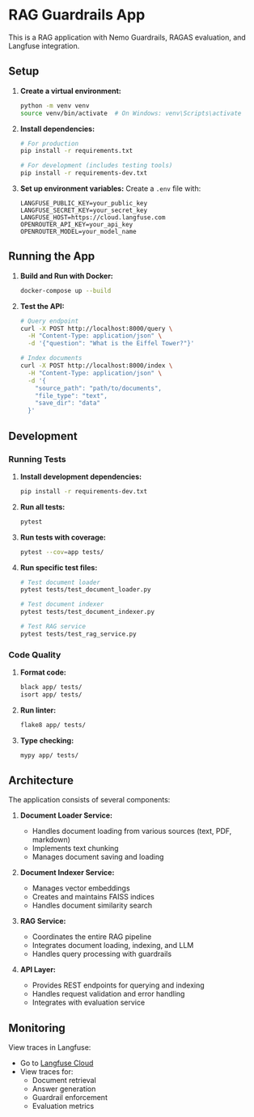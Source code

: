 # RAG Guardrails App

This is a RAG application with Nemo Guardrails, RAGAS evaluation, and Langfuse integration.

## Setup

1. **Create a virtual environment:**
   ```bash
   python -m venv venv
   source venv/bin/activate  # On Windows: venv\Scripts\activate
   ```

2. **Install dependencies:**
   ```bash
   # For production
   pip install -r requirements.txt
   
   # For development (includes testing tools)
   pip install -r requirements-dev.txt
   ```

3. **Set up environment variables:**
   Create a `.env` file with:
   ```
   LANGFUSE_PUBLIC_KEY=your_public_key
   LANGFUSE_SECRET_KEY=your_secret_key
   LANGFUSE_HOST=https://cloud.langfuse.com
   OPENROUTER_API_KEY=your_api_key
   OPENROUTER_MODEL=your_model_name
   ```

## Running the App

1. **Build and Run with Docker:**
   ```bash
   docker-compose up --build
   ```

2. **Test the API:**
   ```bash
   # Query endpoint
   curl -X POST http://localhost:8000/query \
     -H "Content-Type: application/json" \
     -d '{"question": "What is the Eiffel Tower?"}'
   
   # Index documents
   curl -X POST http://localhost:8000/index \
     -H "Content-Type: application/json" \
     -d '{
       "source_path": "path/to/documents",
       "file_type": "text",
       "save_dir": "data"
     }'
   ```

## Development

### Running Tests

1. **Install development dependencies:**
   ```bash
   pip install -r requirements-dev.txt
   ```

2. **Run all tests:**
   ```bash
   pytest
   ```

3. **Run tests with coverage:**
   ```bash
   pytest --cov=app tests/
   ```

4. **Run specific test files:**
   ```bash
   # Test document loader
   pytest tests/test_document_loader.py
   
   # Test document indexer
   pytest tests/test_document_indexer.py
   
   # Test RAG service
   pytest tests/test_rag_service.py
   ```

### Code Quality

1. **Format code:**
   ```bash
   black app/ tests/
   isort app/ tests/
   ```

2. **Run linter:**
   ```bash
   flake8 app/ tests/
   ```

3. **Type checking:**
   ```bash
   mypy app/ tests/
   ```

## Architecture

The application consists of several components:

1. **Document Loader Service:**
   - Handles document loading from various sources (text, PDF, markdown)
   - Implements text chunking
   - Manages document saving and loading

2. **Document Indexer Service:**
   - Manages vector embeddings
   - Creates and maintains FAISS indices
   - Handles document similarity search

3. **RAG Service:**
   - Coordinates the entire RAG pipeline
   - Integrates document loading, indexing, and LLM
   - Handles query processing with guardrails

4. **API Layer:**
   - Provides REST endpoints for querying and indexing
   - Handles request validation and error handling
   - Integrates with evaluation service

## Monitoring

View traces in Langfuse:
- Go to [Langfuse Cloud](https://cloud.langfuse.com)
- View traces for:
  - Document retrieval
  - Answer generation
  - Guardrail enforcement
  - Evaluation metrics
